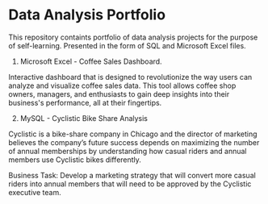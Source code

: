 # Data Analysis Portfolio

This repository containts portfolio of data analysis projects for the purpose of self-learning. Presented in the form of SQL and Microsoft Excel files. 


1. Microsoft Excel - Coffee Sales Dashboard.

Interactive dashboard that is designed to revolutionize the way users can analyze and visualize coffee sales data. This tool allows coffee shop owners, managers, and enthusiasts to gain deep insights into their business's performance, all at their fingertips.

2. MySQL - Cyclistic Bike Share Analysis

Cyclistic is a bike-share company in Chicago and the director of marketing believes the company’s future success depends on maximizing the number of annual memberships by understanding how casual riders and annual members use Cyclistic bikes differently. 

Business Task: Develop a marketing strategy that will convert more casual riders into annual members that will need to be approved by the Cyclistic executive team.

